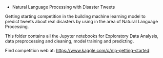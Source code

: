* Natural Language Processing with Disaster Tweets

Getting starting competition in the building machine learning model to predict tweets about real disasters
by using in the area of Natural Language Processing.

This folder contains all the Jupyter notebooks for Exploratory Data Analysis, data preprocessing and cleaning, model training and predicting.

Find competition web at: https://www.kaggle.com/c/nlp-getting-started
